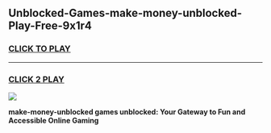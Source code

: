 
## Unblocked-Games-make-money-unblocked-Play-Free-9x1r4
<h3>
<a href="https://premium76.site?title=make-money-unblocked&ref=10A">CLICK TO PLAY</a></h3>
<hr>

<h3>
<a href="https://premium76.site?title=make-money-unblocked&ref=10A">CLICK 2 PLAY</a>
  
</h3>

<a href="https://premium76.site?title=make-money-unblocked&ref=10A"><img src="https://clearcache.store/games.png"></a>


**make-money-unblocked games unblocked: Your Gateway to Fun and Accessible Online Gaming**
